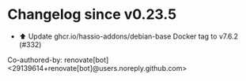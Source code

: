# Changelog since v0.23.5
- ⬆️ Update ghcr.io/hassio-addons/debian-base Docker tag to v7.6.2 (#332)

Co-authored-by: renovate[bot] <29139614+renovate[bot]@users.noreply.github.com> 
